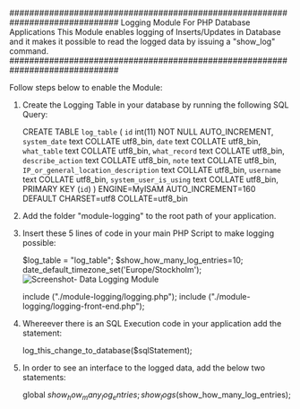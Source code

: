 ##############################################################################
Logging Module For PHP Database Applications
This Module enables logging of Inserts/Updates in Database and
it makes it possible to read the logged data by issuing a "show_log" command.
##############################################################################

Follow steps below to enable the Module:


1. Create the Logging Table in your database by running the following SQL Query:

 	CREATE TABLE `log_table` (
	 `id` int(11) NOT NULL AUTO_INCREMENT,
	 `system_date` text COLLATE utf8_bin,
	 `date` text COLLATE utf8_bin,
	 `what_table` text COLLATE utf8_bin,
	 `what_record` text COLLATE utf8_bin,
	 `describe_action` text COLLATE utf8_bin,
	 `note` text COLLATE utf8_bin,
	 `IP_or_general_location_description` text COLLATE utf8_bin,
	 `username` text COLLATE utf8_bin,
	 `system_user_is_using` text COLLATE utf8_bin,
	 PRIMARY KEY (`id`)
	) ENGINE=MyISAM AUTO_INCREMENT=160 DEFAULT CHARSET=utf8 COLLATE=utf8_bin



2. Add the folder "module-logging" to the root path of your application.

3. Insert these 5 lines of code in your main PHP Script to make logging possible:

	$log_table = "log_table";
	$show_how_many_log_entries=10;
	date_default_timezone_set('Europe/Stockholm');![Screenshot- Data Logging Module](https://user-images.githubusercontent.com/42844572/215530089-f4f805aa-73b4-4c93-a833-161dbe184880.png)

	include ("./module-logging/logging.php");
	include ("./module-logging/logging-front-end.php");

4. Whereever there is an SQL Execution code in your application add the statement:

	log_this_change_to_database($sqlStatement);

5. In order to see an interface to the logged data, add the below two statements:

	global $show_how_many_log_entries;
	show_logs($show_how_many_log_entries);
